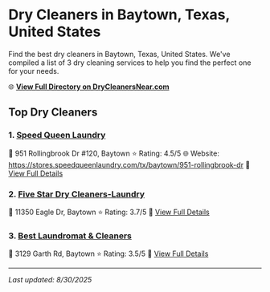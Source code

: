 # Dry Cleaners in Baytown, Texas, United States

Find the best dry cleaners in Baytown, Texas, United States. We've compiled a list of 3 dry cleaning services to help you find the perfect one for your needs.

🌐 **[View Full Directory on DryCleanersNear.com](https://drycleanersnear.com/city/US/Texas/Baytown)**

## Top Dry Cleaners

### 1. [Speed Queen Laundry](https://drycleanersnear.com/dryCleaner/68a3db30e0c395148228b551/speed-queen-laundry)
📍 951 Rollingbrook Dr #120, Baytown
⭐ Rating: 4.5/5
🌐 Website: https://stores.speedqueenlaundry.com/tx/baytown/951-rollingbrook-dr
🔗 [View Full Details](https://drycleanersnear.com/dryCleaner/68a3db30e0c395148228b551/speed-queen-laundry)

### 2. [Five Star Dry Cleaners-Laundry](https://drycleanersnear.com/dryCleaner/68a3db89e0c395148228c29a/five-star-dry-cleaners-laundry)
📍 11350 Eagle Dr, Baytown
⭐ Rating: 3.7/5
🔗 [View Full Details](https://drycleanersnear.com/dryCleaner/68a3db89e0c395148228c29a/five-star-dry-cleaners-laundry)

### 3. [Best Laundromat & Cleaners](https://drycleanersnear.com/dryCleaner/68a3db35e0c395148228b565/best-laundromat-cleaners)
📍 3129 Garth Rd, Baytown
⭐ Rating: 3.5/5
🔗 [View Full Details](https://drycleanersnear.com/dryCleaner/68a3db35e0c395148228b565/best-laundromat-cleaners)


---

*Last updated: 8/30/2025*

